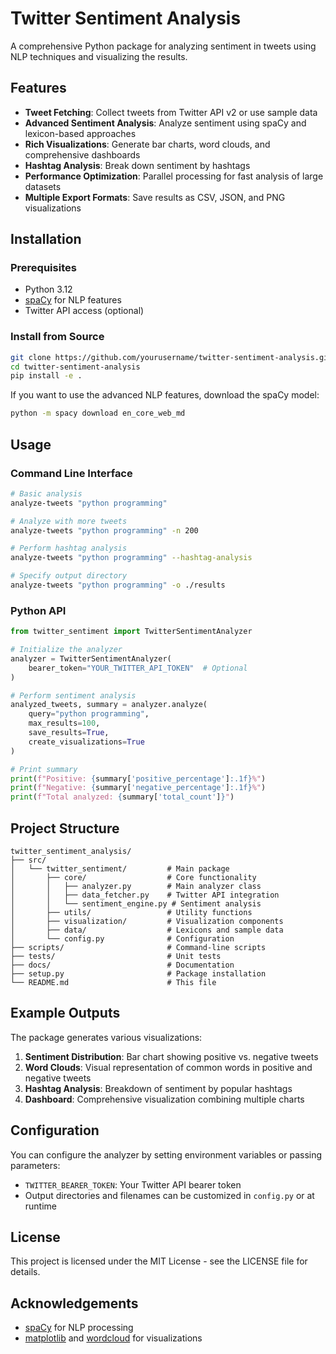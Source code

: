 # Twitter Sentiment Analysis

A comprehensive Python package for analyzing sentiment in tweets using NLP techniques and visualizing the results.

## Features

- **Tweet Fetching**: Collect tweets from Twitter API v2 or use sample data
- **Advanced Sentiment Analysis**: Analyze sentiment using spaCy and lexicon-based approaches
- **Rich Visualizations**: Generate bar charts, word clouds, and comprehensive dashboards
- **Hashtag Analysis**: Break down sentiment by hashtags
- **Performance Optimization**: Parallel processing for fast analysis of large datasets
- **Multiple Export Formats**: Save results as CSV, JSON, and PNG visualizations

## Installation

### Prerequisites

- Python 3.12
- [spaCy](https://spacy.io/) for NLP features
- Twitter API access (optional)

### Install from Source

```bash
git clone https://github.com/yourusername/twitter-sentiment-analysis.git
cd twitter-sentiment-analysis
pip install -e .
```

If you want to use the advanced NLP features, download the spaCy model:

```bash
python -m spacy download en_core_web_md
```

## Usage

### Command Line Interface

```bash
# Basic analysis
analyze-tweets "python programming"

# Analyze with more tweets
analyze-tweets "python programming" -n 200

# Perform hashtag analysis
analyze-tweets "python programming" --hashtag-analysis

# Specify output directory
analyze-tweets "python programming" -o ./results
```

### Python API

```python
from twitter_sentiment import TwitterSentimentAnalyzer

# Initialize the analyzer
analyzer = TwitterSentimentAnalyzer(
    bearer_token="YOUR_TWITTER_API_TOKEN"  # Optional
)

# Perform sentiment analysis
analyzed_tweets, summary = analyzer.analyze(
    query="python programming",
    max_results=100,
    save_results=True,
    create_visualizations=True
)

# Print summary
print(f"Positive: {summary['positive_percentage']:.1f}%")
print(f"Negative: {summary['negative_percentage']:.1f}%")
print(f"Total analyzed: {summary['total_count']}")
```

## Project Structure

```
twitter_sentiment_analysis/
├── src/
│   └── twitter_sentiment/         # Main package
│       ├── core/                  # Core functionality
│       │   ├── analyzer.py        # Main analyzer class
│       │   ├── data_fetcher.py    # Twitter API integration
│       │   └── sentiment_engine.py # Sentiment analysis
│       ├── utils/                 # Utility functions
│       ├── visualization/         # Visualization components
│       ├── data/                  # Lexicons and sample data
│       └── config.py              # Configuration
├── scripts/                       # Command-line scripts
├── tests/                         # Unit tests
├── docs/                          # Documentation
├── setup.py                       # Package installation
└── README.md                      # This file
```

## Example Outputs

The package generates various visualizations:

1. **Sentiment Distribution**: Bar chart showing positive vs. negative tweets
2. **Word Clouds**: Visual representation of common words in positive and negative tweets
3. **Hashtag Analysis**: Breakdown of sentiment by popular hashtags
4. **Dashboard**: Comprehensive visualization combining multiple charts

## Configuration

You can configure the analyzer by setting environment variables or passing parameters:

- `TWITTER_BEARER_TOKEN`: Your Twitter API bearer token
- Output directories and filenames can be customized in `config.py` or at runtime

## License

This project is licensed under the MIT License - see the LICENSE file for details.

## Acknowledgements

- [spaCy](https://spacy.io/) for NLP processing
- [matplotlib](https://matplotlib.org/) and [wordcloud](https://github.com/amueller/word_cloud) for visualizations